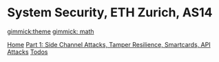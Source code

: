 # System Security, ETH Zurich, AS14

[gimmick:theme](readable)
[gimmick: math]()

[Home](index.md)
[Part 1: Side Channel Attacks, Tamper Resilience, Smartcards, API Attacks](part1.md)
[Todos](todo.md)
